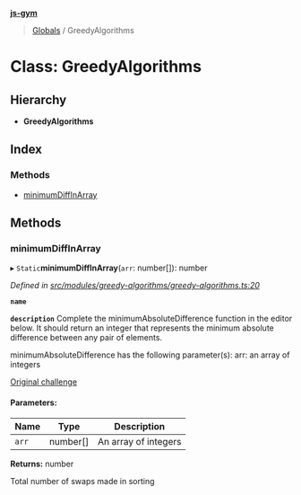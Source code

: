 **[js-gym](../README.md)**

> [Globals](../globals.md) / GreedyAlgorithms

# Class: GreedyAlgorithms

## Hierarchy

* **GreedyAlgorithms**

## Index

### Methods

* [minimumDiffInArray](greedyalgorithms.md#minimumdiffinarray)

## Methods

### minimumDiffInArray

▸ `Static`**minimumDiffInArray**(`arr`: number[]): number

*Defined in [src/modules/greedy-algorithms/greedy-algorithms.ts:20](https://github.com/artleitch/js-gym/blob/2843b41/src/modules/greedy-algorithms/greedy-algorithms.ts#L20)*

**`name`** 

**`description`** 
Complete the minimumAbsoluteDifference function in the editor below. It should return an integer that represents the minimum absolute difference between any pair of elements.

minimumAbsoluteDifference has the following parameter(s):
arr: an array of integers

[Original challenge](https://www.hackerrank.com/challenges/minimum-absolute-difference-in-an-array/problem?h_l=interview&playlist_slugs%5B%5D=interview-preparation-kit&playlist_slugs%5B%5D=greedy-algorithms)

#### Parameters:

Name | Type | Description |
------ | ------ | ------ |
`arr` | number[] | An array of integers |

**Returns:** number

Total number of swaps made in sorting
